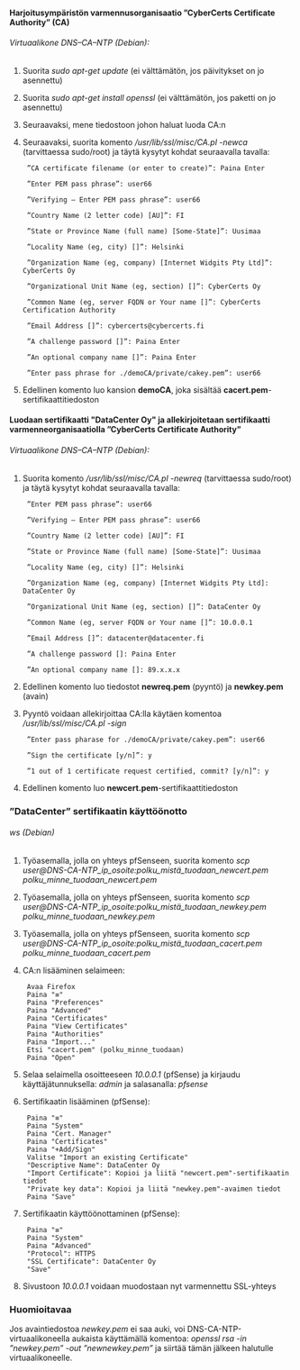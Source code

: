 #### Harjoitusympäristön varmennusorganisaatio ”CyberCerts Certificate Authority” (CA) 

###### Virtuaalikone DNS–CA–NTP (Debian):

1. Suorita *sudo apt-get update* (ei välttämätön, jos päivitykset on jo asennettu)

2. Suorita *sudo apt-get install openssl* (ei välttämätön, jos paketti on jo asennettu)

3. Seuraavaksi, mene tiedostoon johon haluat luoda CA:n

4. Seuraavaksi, suorita komento */usr/lib/ssl/misc/CA.pl -newca* (tarvittaessa sudo/root) ja täytä kysytyt kohdat seuraavalla tavalla:

        ”CA certificate filename (or enter to create)”: Paina Enter

        ”Enter PEM pass phrase”: user66

        ”Verifying – Enter PEM pass phrase”: user66

        ”Country Name (2 letter code) [AU]”: FI

        ”State or Province Name (full name) [Some-State]”: Uusimaa

        ”Locality Name (eg, city) []”: Helsinki

        ”Organization Name (eg, company) [Internet Widgits Pty Ltd]”: CyberCerts Oy

        ”Organizational Unit Name (eg, section) []”: CyberCerts Oy

        ”Common Name (eg, server FQDN or Your name []”: CyberCerts Certification Authority

        ”Email Address []”: cybercerts@cybercerts.fi

        ”A challenge password []”: Paina Enter

        ”An optional company name []”: Paina Enter

        ”Enter pass phrase for ./demoCA/private/cakey.pem”: user66

5. Edellinen komento luo kansion **demoCA**, joka sisältää **cacert.pem**-sertifikaattitiedoston


#### Luodaan sertifikaatti "DataCenter Oy" ja allekirjoitetaan sertifikaatti varmenneorganisaatiolla ”CyberCerts Certificate Authority”

###### Virtuaalikone DNS–CA–NTP (Debian):

1. Suorita komento */usr/lib/ssl/misc/CA.pl -newreq* (tarvittaessa sudo/root) ja täytä kysytyt kohdat seuraavalla tavalla:

        ”Enter PEM pass phrase”: user66

        ”Verifying – Enter PEM pass phrase”: user66

        ”Country Name (2 letter code) [AU]”: FI

        ”State or Province Name (full name) [Some-State]”: Uusimaa

        ”Locality Name (eg, city) []”: Helsinki
        
        ”Organization Name (eg, company) [Internet Widgits Pty Ltd]: DataCenter Oy

        ”Organizational Unit Name (eg, section) []”: DataCenter Oy

        ”Common Name (eg, server FQDN or Your name []”: 10.0.0.1

        ”Email Address []”: datacenter@datacenter.fi

        ”A challenge password []: Paina Enter

        ”An optional company name []: 89.x.x.x


6. Edellinen komento luo tiedostot **newreq.pem** (pyyntö) ja **newkey.pem** (avain)

7. Pyyntö voidaan allekirjoittaa CA:lla käytäen komentoa */usr/lib/ssl/misc/CA.pl -sign*

        ”Enter pass pharase for ./demoCA/private/cakey.pem”: user66

        ”Sign the certificate [y/n]”: y

        ”1 out of 1 certificate request certified, commit? [y/n]”: y

11. Edellinen komento luo **newcert.pem**-sertifikaattitiedoston

### ”DataCenter” sertifikaatin käyttöönotto

###### ws (Debian)

1. Työasemalla, jolla on yhteys pfSenseen, suorita komento *scp user@DNS-CA-NTP_ip_osoite:polku_mistä_tuodaan_newcert.pem polku_minne_tuodaan_newcert.pem*

2. Työasemalla, jolla on yhteys pfSenseen, suorita komento *scp user@DNS-CA-NTP_ip_osoite:polku_mistä_tuodaan_newkey.pem polku_minne_tuodaan_newkey.pem*

3. Työasemalla, jolla on yhteys pfSenseen, suorita komento *scp user@DNS-CA-NTP_ip_osoite:polku_mistä_tuodaan_cacert.pem polku_minne_tuodaan_cacert.pem*

4. CA:n lisääminen selaimeen:

        Avaa Firefox
        Paina "≡"
        Paina "Preferences"
        Paina "Advanced"
        Paina "Certificates"
        Paina "View Certificates"
        Paina "Authorities"
        Paina "Import..."
        Etsi "cacert.pem" (polku_minne_tuodaan)
        Paina "Open"

5. Selaa selaimella osoitteeseen *10.0.0.1* (pfSense) ja kirjaudu käyttäjätunnuksella: *admin* ja salasanalla: *pfsense*

6. Sertifikaatin lisääminen (pfSense):

        Paina "≡"
        Paina "System"
        Paina "Cert. Manager"
        Paina "Certificates"
        Paina "+Add/Sign"
        Valitse "Import an existing Certificate"
        "Descriptive Name": DataCenter Oy
        "Import Certificate": Kopioi ja liitä "newcert.pem"-sertifikaatin tiedot
        "Private key data": Kopioi ja liitä "newkey.pem"-avaimen tiedot
        Paina "Save"

7. Sertifikaatin käyttöönottaminen (pfSense):

        Paina "≡"
        Paina "System"
        Paina "Advanced"
        "Protocol": HTTPS
        "SSL Certificate": DataCenter Oy
        "Save"

8. Sivustoon *10.0.0.1* voidaan muodostaan nyt varmennettu SSL-yhteys

### Huomioitavaa

Jos avaintiedostoa *newkey.pem* ei saa auki, voi DNS-CA-NTP-virtuaalikoneella aukaista käyttämällä komentoa: *openssl rsa -in ”newkey.pem” -out ”newnewkey.pem”* ja siirtää tämän jälkeen halutulle virtuaalikoneelle.
